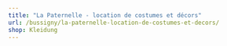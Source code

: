 ```yaml
---
title: "La Paternelle - location de costumes et décors"
url: /bussigny/la-paternelle-location-de-costumes-et-decors/
shop: Kleidung
---
```

